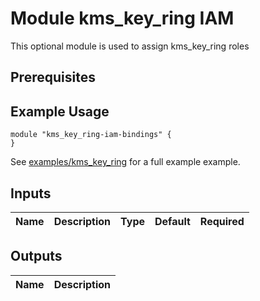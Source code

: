 # Module kms_key_ring IAM

This optional module is used to assign kms_key_ring roles


## Prerequisites


## Example Usage
```
module "kms_key_ring-iam-bindings" {
}
```

See [examples/kms_key_ring](./../examples/kms_key_ring) for a full example example.

<!-- BEGINNING OF PRE-COMMIT-TERRAFORM DOCS HOOK -->
## Inputs

| Name | Description | Type | Default | Required |
|------|-------------|:----:|:-----:|:-----:|

## Outputs

| Name | Description |
|------|-------------|

<!-- END OF PRE-COMMIT-TERRAFORM DOCS HOOK -->
